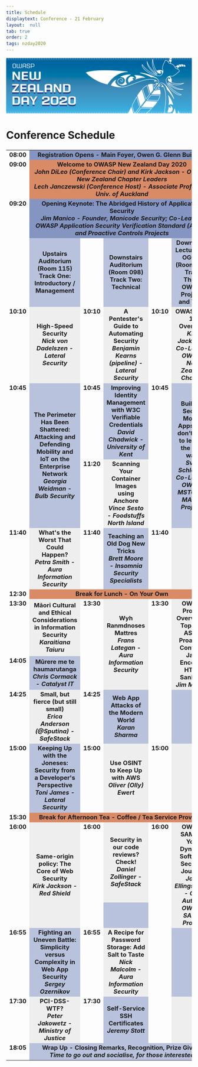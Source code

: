 ```yaml
---
title: Schedule
displaytext: Conference - 21 February
layout:  null
tab: true
order: 2
tags: nzday2020
---
```


![Conference Web Banner](assets/images/Web_Banner-OWASP_NZ_Day_2020.jpg)

# Conference Schedule


<h3 align="center" Friday, 21 February 2020>

<table width="100%">
  <tr>
    <td style="width: 4%; vertical-align: top; text-align: right;">08:00</td>
    <td colspan="5" style="background-color: #8595C2; text-align: center;">Registration Opens - Main Foyer, Owen G. Glenn Building</td>
  </tr>
  <tr>
    <td valign="top" align="right">09:00</td>
    <td colspan="5" style="background-color: #D98B66; text-align: center;"><b>Welcome to OWASP New Zealand Day 2020</b><br /><i>John DiLeo (Conference Chair) and Kirk Jackson - OWASP New Zealand Chapter Leaders<br />Lech Janczewski (Conference Host) - Associate Professor, Univ. of Auckland</i></td>
  </tr>
  <tr>
    <td valign="top" align="right">09:20</td>
    <td colspan="5" style="background-color: #8595C2; text-align: center;"><b>Opening Keynote: The Abridged History of Application Security</b><br /><i>Jim Manico - Founder, Manicode Security; Co-Leader, OWASP Application Security Verification Standard (ASVS) and Proactive Controls Projects</i></td>
  </tr>
  <tr>
    <td width="5%" valign="top" align="right">&nbsp;</td>
    <td style="background-color: #B9C2DC; text-align: center" width="29%"><strong>Upstairs Auditorium (Room 115)<br />Track One: Introductory / Management</strong></td>
    <td width="4%" valign="top" align="right">&nbsp;</td>
    <td style="background-color: #B9C2DC; text-align: center" width="29%"><strong>Downstairs Auditorium (Room 098)<br />Track Two: Technical</strong></td>
    <td width="4%" valign="top" align="right">&nbsp;</td>
    <td style="background-color: #B9C2DC; text-align: center"><strong>Downstairs Lecture Hall OGGB5 (Room 051)<br />Track Three: OWASP Projects and Tools</strong></td>
  </tr>
  <tr>
    <td valign="top" align="right">10:10</td>
    <td style="background-color: #EEE; text-align: center"><strong>High-Speed Security</strong><br /><em>Nick von Dadelszen - Lateral Security</em></td>
    <td valign="top" align="right">10:10</td>
    <td style="background-color: #EEE; text-align: center"><strong>A Pentester's Guide to Automating Security</strong><br /><em>Benjamin Kearns (pipeline) - Lateral Security</em></td>
    <td valign="top" align="right">10:10</td>
    <td style="background-color: #EEE; text-align: center"><strong>OWASP Top 10 Overview</strong><br /><em>Kirk Jackson - Co-Leader, OWASP New Zealand Chapter</em></td>
  </tr>
  <tr>
    <td valign="top" align="right">10:45</td>
    <td style="background-color: #B9C2DC; text-align: center" rowspan="2"><strong>The Perimeter Has Been Shattered: Attacking and Defending Mobility and IoT on the Enterprise Network</strong><br /><em>Georgia Weidman - Bulb Security</em></td>
    <td valign="top" align="right">10:45</td>
    <td style="background-color: #B9C2DC; text-align: center"><strong>Improving Identity Management with W3C Verifiable Credentials</strong><br /><em>David Chadwick - University of Kent</em></td>
    <td valign="top" align="right">10:45</td>
    <td style="background-color: #B9C2DC; text-align: center" rowspan="2"><strong>Building Secure Mobile Apps: You don’t have to learn it the hard way!</strong><br /><em>Sven Schleier - Co-Leader, OWASP MSTG and MASVS Projects</em></td>
  </tr>
  <tr>
    <td valign="top" align="right">&nbsp;</td>
    <td valign="top" align="right">11:20</td>
    <td style="background-color: #EEE; text-align: center"><strong>Scanning Your Container Images using Anchore</strong><br /><em>Vince Sesto - Foodstuffs North Island</em></td>
    <td valign="top" align="right">&nbsp;</td>
  </tr>
  <tr>
    <td valign="top" align="right">11:40</td>
    <td style="background-color: #EEE; text-align: center"><strong>What's the Worst That Could Happen?</strong><br /><em>Petra Smith - Aura Information Security</em></td>
    <td valign="top" align="right">11:40</td>
    <td style="background-color: #B9C2DC; text-align: center"><strong>Teaching an Old Dog New Tricks</strong><br /><em>Brett Moore - Insomnia Security Specialists</em></td>
    <td valign="top" align="right">11:40</td>
    <td style="background-color: #EEE; text-align: center">&nbsp;</td>
  </tr>
 <tr>
    <td valign="top" align="right">12:30</td>
    <td colspan="5" style="background-color: #D98B66; text-align: center"><b>Break for Lunch - On Your Own</b></td>
  </tr>
  <tr>
    <td valign="top" align="right">13:30</td>
    <td style="background-color: #EEE; text-align: center"><strong>Māori Cultural and Ethical Considerations in Information Security</strong><br /><em>Karaitiana Taiuru</em></td>
    <td rowspan="2" valign="top" align="right">13:30</td>
    <td rowspan="2" style="background-color: #EEE; text-align: center"><strong>Wyh Ranmdnoses Mattres</strong><br /><em>Frans Lategan - Aura Information Security</em></td>
    <td rowspan="2" valign="top" align="right">13:30</td>
    <td rowspan="2" style="background-color: #EEE; text-align: center"><strong>OWASP Project Overviews: Top Ten, ASVS, Proactive Controls, Java Encoder, HTML Sanitizer</strong><br /><em>Jim Manico</em></td>
  </tr>
  <tr>
    <td valign="top" align="right">14:05</td>
    <td style="background-color: #B9C2DC; text-align: center"><strong>Mūrere me te haumarutanga</strong><br /><em>Chris Cormack - Catalyst IT</em></td>
  </tr>
  <tr>
    <td valign="top" align="right">14:25</td>
    <td style="background-color: #EEE; text-align: center">
      <strong>Small, but fierce (but still small)</strong>  
      <br />  
      <em>Erica Anderson (@Sputina) - SafeStack</em>
    </td>
    <td valign="top" align="right">14:25</td>
    <td style="background-color: #B9C2DC; text-align: center"><strong>Web App Attacks of the Modern World</strong><br /><em>Karan Sharma</em></td>
    <td valign="top" align="right">&nbsp;</td>
    <td style="background-color: #B9C2DC; text-align: center">&nbsp;</td>
  </tr>
  <tr>
    <td valign="top" align="right">15:00</td>
    <td style="background-color: #B9C2DC; text-align: center"><strong>Keeping Up with the Joneses: Security from a Developer's Perspective</strong><br /><em>Toni James - Lateral Security</em></td>
    <td valign="top" align="right">15:00</td>
    <td style="background-color: #EEE; text-align: center"><strong>Use OSINT to Keep Up with AWS</strong><br /><em>Oliver (Olly) Ewert</em></td>
    <td valign="top" align="right">15:00</td>
    <td style="background-color: #EEE; text-align: center">&nbsp;</td>
  </tr>
  <tr>
    <td valign="top" align="right">15:30</td>
    <td colspan="5" style="background-color: #D98B66; text-align: center"><b>Break for Afternoon Tea - Coffee / Tea Service Provided</b></td>
  </tr>
  <tr>
    <td valign="top" align="right" rowspan="2">16:00</td>
    <td style="background-color: #EEE; text-align: center" rowspan="2"><strong>Same-origin policy: The Core of Web Security</strong><br /><em>Kirk Jackson - Red Shield</em></td>
    <td valign="top" align="right">16:00</td>
    <td style="background-color: #EEE; text-align: center"><strong>Security in our code reviews? Check!</strong><br /><em>Daniel Zollinger - SafeStack</em></td>
    <td valign="top" align="right" rowspan="2">16:00</td>
    <td style="background-color: #EEE; text-align: center" rowspan="2"><strong>OWASP SAMM2: Your Dynamic Software Security Journey</strong><br /><em>John Ellingsworth - Co-Author, OWASP SAMM Project</em></td>
  </tr>

  <tr>
    <td valign="top" align="right">&nbsp;</td>
    <td style="background-color: #B9C2DC; text-align: center">&nbsp;<br />&nbsp;</td>
  </tr>
  <tr>
    <td valign="top" align="right">16:55</td>
    <td style="background-color: #B9C2DC; text-align: center"><strong>Fighting an Uneven Battle: Simplicity versus Complexity in Web App Security</strong><br /><em>Sergey Ozernikov</em></td>
    <td valign="top" align="right">16:55</td>
    <td style="background-color: #EEE; text-align: center"><strong>A Recipe for Password Storage: Add Salt to Taste</strong><br /><em>Nick Malcolm - Aura Information Security</em></td>
    <td valign="top" align="right">&nbsp;</td>
    <td style="background-color: #B9C2DC; text-align: center">&nbsp;</td>
  </tr>
  <tr>
    <td valign="top" align="right">17:30</td>
    <td style="background-color: #EEE; text-align: center"><strong>PCI-DSS-WTF?</strong><br /><em>Peter Jakowetz - Ministry of Justice</em></td>
    <td valign="top" align="right">17:30</td>
    <td style="background-color: #B9C2DC; text-align: center"><strong>Self-Service SSH Certificates</strong><br /><em>Jeremy Stott</em></td>
    <td valign="top" align="right">&nbsp;</td>
    <td style="background-color: #EEE; text-align: center">&nbsp;</td>
  </tr>
  <tr>
    <td valign="top" align="right">18:05</td>
    <td colspan="5" style="background-color: #B9C2DC; text-align: center"><b>Wrap Up - Closing Remarks, Recognition, Prize Giving</b><br /><i>Time to go out and socialise, for those interested</i><br /></td>
<!--
      [[Media:20200221--DiLeo-Closing_Session.pdf|Slides (PDF, 6.0 MB)]]
-->
  </tr>
</table>
